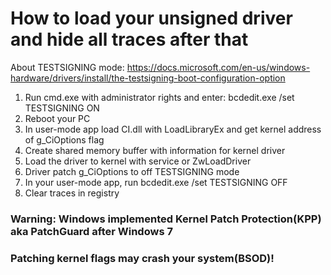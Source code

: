 # How to load your unsigned driver and hide all traces after that

About TESTSIGNING mode: https://docs.microsoft.com/en-us/windows-hardware/drivers/install/the-testsigning-boot-configuration-option


1) Run cmd.exe with administrator rights and enter: bcdedit.exe /set TESTSIGNING ON
2) Reboot your PC
3) In user-mode app load CI.dll with LoadLibraryEx and get kernel address of g_CiOptions flag
4) Create shared memory buffer with information for kernel driver
5) Load the driver to kernel with service or ZwLoadDriver
6) Driver patch g_CiOptions to off TESTSIGNING mode
7) In your user-mode app, run bcdedit.exe /set TESTSIGNING OFF
8) Clear traces in registry

### Warning: Windows implemented Kernel Patch Protection(KPP) aka PatchGuard after Windows 7
### Patching kernel flags may crash your system(BSOD)!
